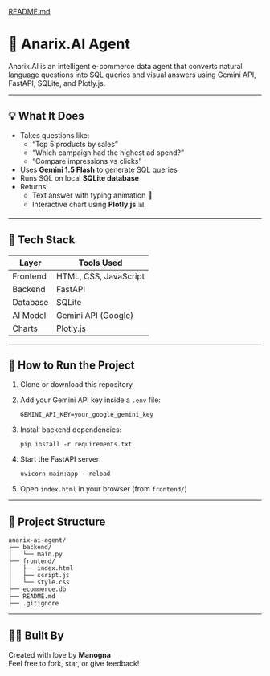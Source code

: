 [README.md](https://github.com/user-attachments/files/21403444/README.md)
# 🧠 Anarix.AI Agent

Anarix.AI is an intelligent e-commerce data agent that converts natural language questions into SQL queries and visual answers using Gemini API, FastAPI, SQLite, and Plotly.js.

---

## 💡 What It Does

- Takes questions like:
  - “Top 5 products by sales”
  - “Which campaign had the highest ad spend?”
  - “Compare impressions vs clicks”
- Uses **Gemini 1.5 Flash** to generate SQL queries
- Runs SQL on local **SQLite database**
- Returns:
  - Text answer with typing animation 💬
  - Interactive chart using **Plotly.js** 📊

---

## 🚀 Tech Stack

| Layer     | Tools Used                |
|-----------|---------------------------|
| Frontend  | HTML, CSS, JavaScript     |
| Backend   | FastAPI                   |
| Database  | SQLite                    |
| AI Model  | Gemini API (Google)       |
| Charts    | Plotly.js                 |

---

## 🧪 How to Run the Project

1. Clone or download this repository

2. Add your Gemini API key inside a `.env` file:
   ```
   GEMINI_API_KEY=your_google_gemini_key
   ```

3. Install backend dependencies:
   ```
   pip install -r requirements.txt
   ```

4. Start the FastAPI server:
   ```
   uvicorn main:app --reload
   ```

5. Open `index.html` in your browser (from `frontend/`)

---

## 📁 Project Structure

```
anarix-ai-agent/
├── backend/
│   └── main.py
├── frontend/
│   ├── index.html
│   ├── script.js
│   └── style.css
├── ecommerce.db
├── README.md
├── .gitignore
```

---

## 👩‍💻 Built By

Created with love by **Manogna**  
Feel free to fork, star, or give feedback!
